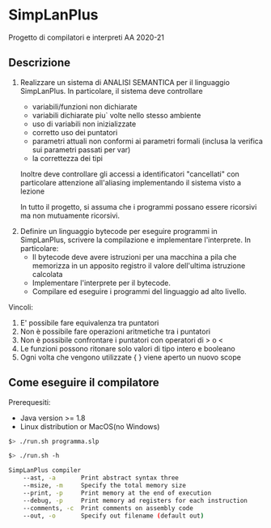 # SimpLanPlus
Progetto di compilatori e interpreti AA 2020-21

## Descrizione
1. Realizzare un sistema di ANALISI SEMANTICA per il linguaggio SimpLanPlus.
In  particolare, il sistema deve controllare

	* variabili/funzioni non dichiarate
	* variabili dichiarate piu` volte nello stesso ambiente 
	* uso di variabili non inizializzate
	* corretto uso dei puntatori
	* parametri attuali non conformi ai parametri formali (inclusa la verifica sui parametri passati per var)
	* la correttezza dei tipi 

	Inoltre deve controllare gli accessi a identificatori "cancellati" con particolare
	attenzione all'aliasing implementando il sistema visto a lezione

	In tutto il progetto, si assuma che i programmi possano essere ricorsivi ma non mutuamente ricorsivi.

2) Definire un linguaggio bytecode per eseguire programmi in SimpLanPlus, scrivere 
la compilazione e implementare l'interprete. In particolare:
	* Il bytecode deve avere istruzioni per una macchina a pila che memorizza in un apposito registro il valore dell'ultima istruzione calcolata
	* Implementare l'interprete per il bytecode.
	* Compilare ed eseguire i programmi del linguaggio ad alto livello.


Vincoli:
1. E' possibile fare equivalenza tra puntatori
2. Non è possibile fare operazioni aritmetiche tra i puntatori
3. Non è possibile confrontare i puntatori con operatori di > o <
4. Le funzioni possono ritonare solo valori di tipo intero e booleano
5. Ogni volta che vengono utilizzate { } viene aperto un nuovo scope
                                                                                                      
## Come eseguire il compilatore
Prerequesiti:
* Java version >= 1.8
* Linux distribution or MacOS(no Windows)


```sh
$> ./run.sh programma.slp
```

```sh
$> ./run.sh -h

SimpLanPlus compiler
	--ast, -a		Print abstract syntax three
	--msize, -m		Specify the total memory size
	--print, -p		Print memory at the end of execution
	--debug, -p		Print memory ad registers for each instruction
	--comments, -c	Print comments on assembly code
	--out, -o		Specify out filename (default out)
```
